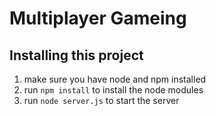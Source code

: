 # Multiplayer Gameing

## Installing this project 
1. make sure you have node and npm installed
2. run `npm install` to install the node modules
3. run `node server.js` to start the server